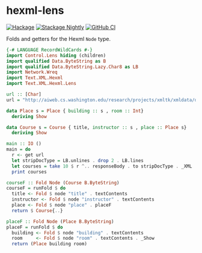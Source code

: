 # hexml-lens
[![Hackage](https://img.shields.io/hackage/v/hexml-lens.svg)](https://hackage.haskell.org/package/hexml-lens)
[![Stackage Nightly](http://stackage.org/package/hexml-lens/badge/nightly)](http://stackage.org/nightly/package/hexml-lens)
[![GitHub CI](https://github.com/pepeiborra/hexml-lens/workflows/CI/badge.svg)](https://github.com/pepeiborra/hexml-lens/actions)

Folds and getters for the Hexml `Node` type.
```haskell
{-# LANGUAGE RecordWildCards #-}
import Control.Lens hiding (children)
import qualified Data.ByteString as B
import qualified Data.ByteString.Lazy.Char8 as LB
import Network.Wreq
import Text.XML.Hexml
import Text.XML.Hexml.Lens

url :: [Char]
url = "http://aiweb.cs.washington.edu/research/projects/xmltk/xmldata/data/courses/reed.xml"

data Place s = Place { building :: s , room :: Int}
  deriving Show

data Course s = Course { title, instructor :: s , place :: Place s}
  deriving Show

main :: IO ()
main = do
  r <- get url
  let stripDocType = LB.unlines . drop 2 . LB.lines
  let courses = take 10 $ r ^.. responseBody . to stripDocType . _XML . _children . folded . courseF
  print courses

courseF :: Fold Node (Course B.ByteString)
courseF = runFold $ do
  title <- Fold $ node "title" . textContents
  instructor <- Fold $ node "instructor" . textContents
  place <- Fold $ node "place" . placeF
  return $ Course{..}

placeF :: Fold Node (Place B.ByteString)
placeF = runFold $ do
  building <- Fold $ node "building" . textContents
  room     <- Fold $ node "room" . textContents . _Show
  return (Place building room)
```
